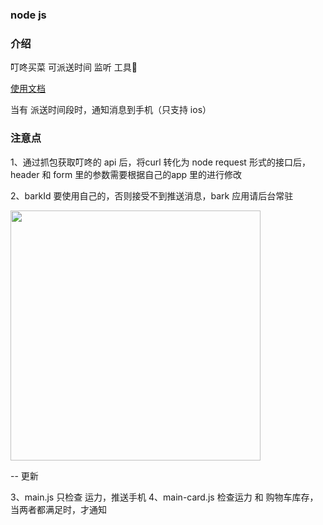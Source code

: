 ### node js

### 介绍
叮咚买菜 可派送时间 监听 工具🔧

[使用文档](https://github.com/mingjiezhou/notes/issues/10)

当有 派送时间段时，通知消息到手机（只支持 ios）

### 注意点

1、通过抓包获取叮咚的 api 后，将curl 转化为 node request 形式的接口后，header 和 form 里的参数需要根据自己的app 里的进行修改

2、barkId 要使用自己的，否则接受不到推送消息，bark 应用请后台常驻

<img src="https://user-images.githubusercontent.com/37775265/162608928-8c64c606-03ff-4710-90f7-c61eea506a82.jpg" width=400/>

-- 更新

3、main.js 只检查 运力，推送手机
4、main-card.js 检查运力 和 购物车库存，当两者都满足时，才通知